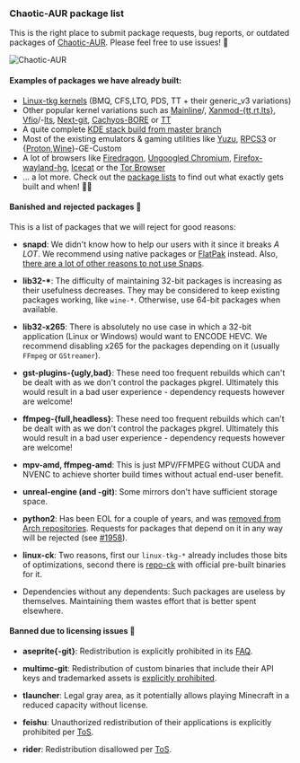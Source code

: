 ### Chaotic-AUR package list

This is the right place to submit package requests, bug reports, or outdated packages of [Chaotic-AUR](https://aur.chaotic.cx). Please feel free to use issues! 📜

![Chaotic-AUR](https://avatars.githubusercontent.com/u/66071775?s=400&u=99bc0536e7e77fe3e58839996600848f2d930ed5&v=4)

#### Examples of packages we have already built:

- [Linux-tkg kernels](https://github.com/Frogging-Family/linux-tkg) (BMQ, CFS,LTO, PDS, TT + their generic_v3 variations)
- Other popular kernel variations such as [Mainline](https://aur.archlinux.org/packages/linux-mainline)/, [Xanmod-{tt,rt,lts}](https://aur.archlinux.org/packages?O=0&SeB=nd&K=xanmod), [Vfio](https://aur.archlinux.org/packages/linux-vfio)/-[lts](https://aur.archlinux.org/packages/linux-vfio-lts), [Next-git](https://aur.archlinux.org/packages/linux-next-git), [Cachyos-BORE](https://aur.archlinux.org/packages/linux-cachyos-bore) or [TT](https://aur.archlinux.org/packages/linux-tt)
- A quite complete [KDE stack build from master branch](https://invent.kde.org/explore/groups?sort=name_asc)
- Most of the existing emulators & gaming utilities like [Yuzu](https://yuzu-emu.org/), [RPCS3](https://github.com/RPCS3/rpcs3) or {[Proton](https://github.com/GloriousEggroll/proton-ge-custom),[Wine](https://github.com/GloriousEggroll/wine-ge-custom)}-GE-Custom
- A lot of browsers like [Firedragon](https://github.com/dr460nf1r3/firedragon-browser), [Ungoogled Chromium](https://github.com/Eloston/ungoogled-chromium), [Firefox-wayland-hg](https://aur.archlinux.org/packages/firefox-wayland-hg), [Icecat](http://www.gnu.org/software/gnuzilla/) or the [Tor Browser](https://www.torproject.org/projects/torbrowser.html)
- ... a lot more. Check out the [package lists](https://github.com/chaotic-aur/packages/find/main) to find out what exactly gets built and when! 🕵️‍♀️

#### Banished and rejected packages 📑

This is a list of packages that we will reject for good reasons:

- **snapd**: We didn't know how to help our users with it since it breaks *A LOT*. We recommend using native packages or [FlatPak](https://wiki.archlinux.org/title/Flatpak) instead. Also, [there are a lot of other reasons to not use Snaps](https://old.reddit.com/r/linuxmemes/comments/ppyz0g/damn_you_ubuntu/hd7jg1p/).

- **lib32-\***: The difficulty of maintaining 32-bit packages is increasing as their usefulness decreases.  They may be considered to keep existing packages working, like `wine-*`.  Otherwise, use 64-bit packages when available.

- **lib32-x265**:	There is absolutely no use case in which a 32-bit application (Linux or Windows) would want to ENCODE HEVC. We recommend disabling x265 for the packages depending on it (usually `FFmpeg` or `GStreamer`).

- **gst-plugins-{ugly,bad}**: These need too frequent rebuilds which can't be dealt with as we don't control the packages pkgrel. Ultimately this would result in a bad user experience - dependency requests however are welcome!

- **ffmpeg-{full,headless}**:  These need too frequent rebuilds which can't be dealt with as we don't control the packages pkgrel. Ultimately this would result in a bad user experience - dependency requests however are welcome!

- **mpv-amd, ffmpeg-amd**: This is just MPV/FFMPEG without CUDA and NVENC to achieve shorter build times without actual end-user benefit.

- **unreal-engine (and -git)**: Some mirrors don't have sufficient storage space.

- **python2**: Has been EOL for a couple of years, and was [removed from Arch repositories](https://archlinux.org/news/removing-python2-from-the-repositories/). Requests for packages that depend on it in any way will be rejected (see [#1958](https://github.com/chaotic-aur/packages/issues/1958)).

- **linux-ck**: Two reasons, first our `linux-tkg-*` already includes those bits of optimizations, second there is [repo-ck](https://wiki.archlinux.org/title/Unofficial_user_repositories#repo-ck) with official pre-built binaries for it.

- Dependencies without any dependents: Such packages are useless by themselves.  Maintaining them wastes effort that is better spent elsewhere.

#### Banned due to licensing issues 🛑

- **aseprite{-git}**: Redistribution is explicitly prohibited in its [FAQ](https://www.aseprite.org/faq/#can-i-redistribute-aseprite).

- **multimc-git**: Redistribution of custom binaries that include their API keys and trademarked assets is [explicitly prohibited](https://multimc.org/#Branding).

- **tlauncher**: Legal gray area, as it potentially allows playing Minecraft in a reduced capacity without license.

- **feishu**: Unauthorized redistribution of their applications is explicitly prohibited per [ToS](https://www.feishu.cn/en/terms).

- **rider**: Redistribution disallowed per [ToS](https://www.jetbrains.com/legal/docs/toolbox/user).
